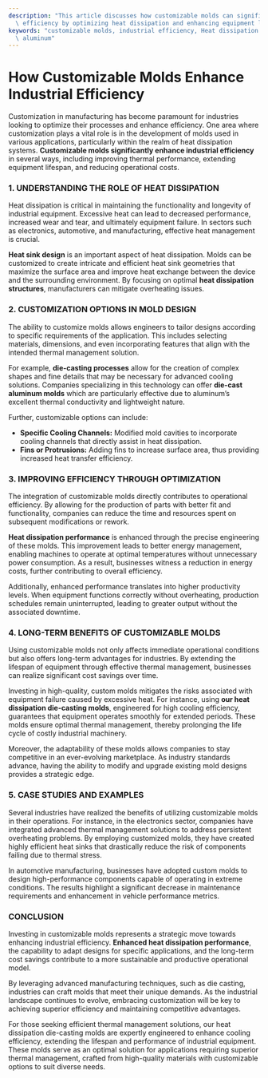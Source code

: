 ```yaml
---
description: "This article discusses how customizable molds can significantly improve industrial\
  \ efficiency by optimizing heat dissipation and enhancing equipment longevity."
keywords: "customizable molds, industrial efficiency, Heat dissipation performance, Die-cast\
  \ aluminum"
---
```

# How Customizable Molds Enhance Industrial Efficiency

Customization in manufacturing has become paramount for industries looking to optimize their processes and enhance efficiency. One area where customization plays a vital role is in the development of molds used in various applications, particularly within the realm of heat dissipation systems. **Customizable molds significantly enhance industrial efficiency** in several ways, including improving thermal performance, extending equipment lifespan, and reducing operational costs.

### 1. UNDERSTANDING THE ROLE OF HEAT DISSIPATION 

Heat dissipation is critical in maintaining the functionality and longevity of industrial equipment. Excessive heat can lead to decreased performance, increased wear and tear, and ultimately equipment failure. In sectors such as electronics, automotive, and manufacturing, effective heat management is crucial. 

**Heat sink design** is an important aspect of heat dissipation. Molds can be customized to create intricate and efficient heat sink geometries that maximize the surface area and improve heat exchange between the device and the surrounding environment. By focusing on optimal **heat dissipation structures**, manufacturers can mitigate overheating issues.

### 2. CUSTOMIZATION OPTIONS IN MOLD DESIGN

The ability to customize molds allows engineers to tailor designs according to specific requirements of the application. This includes selecting materials, dimensions, and even incorporating features that align with the intended thermal management solution.

For example, **die-casting processes** allow for the creation of complex shapes and fine details that may be necessary for advanced cooling solutions. Companies specializing in this technology can offer **die-cast aluminum molds** which are particularly effective due to aluminum’s excellent thermal conductivity and lightweight nature.

Further, customizable options can include:
- **Specific Cooling Channels:** Modified mold cavities to incorporate cooling channels that directly assist in heat dissipation.
- **Fins or Protrusions:** Adding fins to increase surface area, thus providing increased heat transfer efficiency.

### 3. IMPROVING EFFICIENCY THROUGH OPTIMIZATION

The integration of customizable molds directly contributes to operational efficiency. By allowing for the production of parts with better fit and functionality, companies can reduce the time and resources spent on subsequent modifications or rework.

**Heat dissipation performance** is enhanced through the precise engineering of these molds. This improvement leads to better energy management, enabling machines to operate at optimal temperatures without unnecessary power consumption. As a result, businesses witness a reduction in energy costs, further contributing to overall efficiency.

Additionally, enhanced performance translates into higher productivity levels. When equipment functions correctly without overheating, production schedules remain uninterrupted, leading to greater output without the associated downtime.

### 4. LONG-TERM BENEFITS OF CUSTOMIZABLE MOLDS

Using customizable molds not only affects immediate operational conditions but also offers long-term advantages for industries. By extending the lifespan of equipment through effective thermal management, businesses can realize significant cost savings over time.

Investing in high-quality, custom molds mitigates the risks associated with equipment failure caused by excessive heat. For instance, using **our heat dissipation die-casting molds**, engineered for high cooling efficiency, guarantees that equipment operates smoothly for extended periods. These molds ensure optimal thermal management, thereby prolonging the life cycle of costly industrial machinery.

Moreover, the adaptability of these molds allows companies to stay competitive in an ever-evolving marketplace. As industry standards advance, having the ability to modify and upgrade existing mold designs provides a strategic edge. 

### 5. CASE STUDIES AND EXAMPLES

Several industries have realized the benefits of utilizing customizable molds in their operations. For instance, in the electronics sector, companies have integrated advanced thermal management solutions to address persistent overheating problems. By employing customized molds, they have created highly efficient heat sinks that drastically reduce the risk of components failing due to thermal stress.

In automotive manufacturing, businesses have adopted custom molds to design high-performance components capable of operating in extreme conditions. The results highlight a significant decrease in maintenance requirements and enhancement in vehicle performance metrics. 

### CONCLUSION

Investing in customizable molds represents a strategic move towards enhancing industrial efficiency. **Enhanced heat dissipation performance**, the capability to adapt designs for specific applications, and the long-term cost savings contribute to a more sustainable and productive operational model. 

By leveraging advanced manufacturing techniques, such as die casting, industries can craft molds that meet their unique demands. As the industrial landscape continues to evolve, embracing customization will be key to achieving superior efficiency and maintaining competitive advantages. 

For those seeking efficient thermal management solutions, our heat dissipation die-casting molds are expertly engineered to enhance cooling efficiency, extending the lifespan and performance of industrial equipment. These molds serve as an optimal solution for applications requiring superior thermal management, crafted from high-quality materials with customizable options to suit diverse needs.
